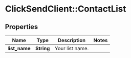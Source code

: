 # ClickSendClient::ContactList

## Properties
Name | Type | Description | Notes
------------ | ------------- | ------------- | -------------
**list_name** | **String** | Your list name. | 


